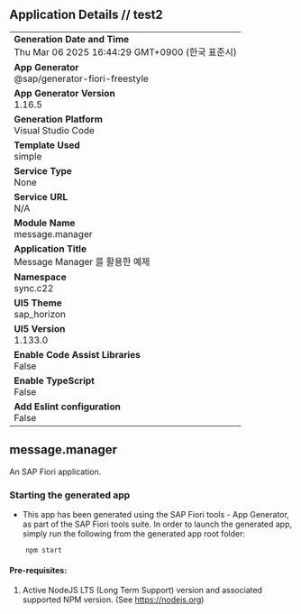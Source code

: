 ## Application Details // test2

|                                                                                 |
| ------------------------------------------------------------------------------- |
| **Generation Date and Time**<br>Thu Mar 06 2025 16:44:29 GMT+0900 (한국 표준시) |
| **App Generator**<br>@sap/generator-fiori-freestyle                             |
| **App Generator Version**<br>1.16.5                                             |
| **Generation Platform**<br>Visual Studio Code                                   |
| **Template Used**<br>simple                                                     |
| **Service Type**<br>None                                                        |
| **Service URL**<br>N/A                                                          |
| **Module Name**<br>message.manager                                              |
| **Application Title**<br>Message Manager 를 활용한 예제                         |
| **Namespace**<br>sync.c22                                                       |
| **UI5 Theme**<br>sap_horizon                                                    |
| **UI5 Version**<br>1.133.0                                                      |
| **Enable Code Assist Libraries**<br>False                                       |
| **Enable TypeScript**<br>False                                                  |
| **Add Eslint configuration**<br>False                                           |

## message.manager

An SAP Fiori application.

### Starting the generated app

-   This app has been generated using the SAP Fiori tools - App Generator, as part of the SAP Fiori tools suite. In order to launch the generated app, simply run the following from the generated app root folder:

```
    npm start
```

#### Pre-requisites:

1. Active NodeJS LTS (Long Term Support) version and associated supported NPM version. (See https://nodejs.org)
